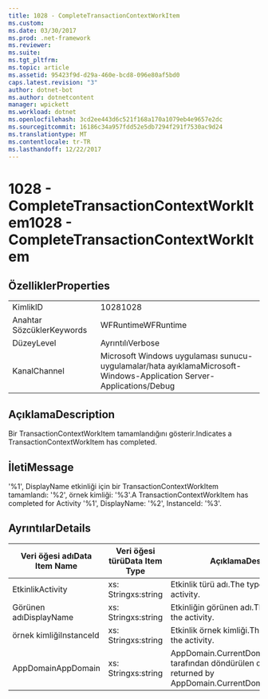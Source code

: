 ```yaml
---
title: 1028 - CompleteTransactionContextWorkItem
ms.custom: 
ms.date: 03/30/2017
ms.prod: .net-framework
ms.reviewer: 
ms.suite: 
ms.tgt_pltfrm: 
ms.topic: article
ms.assetid: 95423f9d-d29a-460e-bcd8-096e80af5bd0
caps.latest.revision: "3"
author: dotnet-bot
ms.author: dotnetcontent
manager: wpickett
ms.workload: dotnet
ms.openlocfilehash: 3cd2ee443d6c521f168a170a1079eb4e9657e2dc
ms.sourcegitcommit: 16186c34a957fdd52e5db7294f291f7530ac9d24
ms.translationtype: MT
ms.contentlocale: tr-TR
ms.lasthandoff: 12/22/2017
---
```

# <a name="1028---completetransactioncontextworkitem"></a><span data-ttu-id="9bf7b-102">1028 - CompleteTransactionContextWorkItem</span><span class="sxs-lookup"><span data-stu-id="9bf7b-102">1028 - CompleteTransactionContextWorkItem</span></span>
## <a name="properties"></a><span data-ttu-id="9bf7b-103">Özellikler</span><span class="sxs-lookup"><span data-stu-id="9bf7b-103">Properties</span></span>  
  
|||  
|-|-|  
|<span data-ttu-id="9bf7b-104">Kimlik</span><span class="sxs-lookup"><span data-stu-id="9bf7b-104">ID</span></span>|<span data-ttu-id="9bf7b-105">1028</span><span class="sxs-lookup"><span data-stu-id="9bf7b-105">1028</span></span>|  
|<span data-ttu-id="9bf7b-106">Anahtar Sözcükler</span><span class="sxs-lookup"><span data-stu-id="9bf7b-106">Keywords</span></span>|<span data-ttu-id="9bf7b-107">WFRuntime</span><span class="sxs-lookup"><span data-stu-id="9bf7b-107">WFRuntime</span></span>|  
|<span data-ttu-id="9bf7b-108">Düzey</span><span class="sxs-lookup"><span data-stu-id="9bf7b-108">Level</span></span>|<span data-ttu-id="9bf7b-109">Ayrıntılı</span><span class="sxs-lookup"><span data-stu-id="9bf7b-109">Verbose</span></span>|  
|<span data-ttu-id="9bf7b-110">Kanal</span><span class="sxs-lookup"><span data-stu-id="9bf7b-110">Channel</span></span>|<span data-ttu-id="9bf7b-111">Microsoft Windows uygulaması sunucu-uygulamalar/hata ayıklama</span><span class="sxs-lookup"><span data-stu-id="9bf7b-111">Microsoft-Windows-Application Server-Applications/Debug</span></span>|  
  
## <a name="description"></a><span data-ttu-id="9bf7b-112">Açıklama</span><span class="sxs-lookup"><span data-stu-id="9bf7b-112">Description</span></span>  
 <span data-ttu-id="9bf7b-113">Bir TransactionContextWorkItem tamamlandığını gösterir.</span><span class="sxs-lookup"><span data-stu-id="9bf7b-113">Indicates a TransactionContextWorkItem has completed.</span></span>  
  
## <a name="message"></a><span data-ttu-id="9bf7b-114">İleti</span><span class="sxs-lookup"><span data-stu-id="9bf7b-114">Message</span></span>  
 <span data-ttu-id="9bf7b-115">'%1', DisplayName etkinliği için bir TransactionContextWorkItem tamamlandı: '%2', örnek kimliği: '%3'.</span><span class="sxs-lookup"><span data-stu-id="9bf7b-115">A TransactionContextWorkItem has completed for Activity '%1', DisplayName: '%2', InstanceId: '%3'.</span></span>  
  
## <a name="details"></a><span data-ttu-id="9bf7b-116">Ayrıntılar</span><span class="sxs-lookup"><span data-stu-id="9bf7b-116">Details</span></span>  
  
|<span data-ttu-id="9bf7b-117">Veri öğesi adı</span><span class="sxs-lookup"><span data-stu-id="9bf7b-117">Data Item Name</span></span>|<span data-ttu-id="9bf7b-118">Veri öğesi türü</span><span class="sxs-lookup"><span data-stu-id="9bf7b-118">Data Item Type</span></span>|<span data-ttu-id="9bf7b-119">Açıklama</span><span class="sxs-lookup"><span data-stu-id="9bf7b-119">Description</span></span>|  
|--------------------|--------------------|-----------------|  
|<span data-ttu-id="9bf7b-120">Etkinlik</span><span class="sxs-lookup"><span data-stu-id="9bf7b-120">Activity</span></span>|<span data-ttu-id="9bf7b-121">xs: String</span><span class="sxs-lookup"><span data-stu-id="9bf7b-121">xs:string</span></span>|<span data-ttu-id="9bf7b-122">Etkinlik türü adı.</span><span class="sxs-lookup"><span data-stu-id="9bf7b-122">The type name of the activity.</span></span>|  
|<span data-ttu-id="9bf7b-123">Görünen adı</span><span class="sxs-lookup"><span data-stu-id="9bf7b-123">DisplayName</span></span>|<span data-ttu-id="9bf7b-124">xs: String</span><span class="sxs-lookup"><span data-stu-id="9bf7b-124">xs:string</span></span>|<span data-ttu-id="9bf7b-125">Etkinliğin görünen adı.</span><span class="sxs-lookup"><span data-stu-id="9bf7b-125">The display name of the activity.</span></span>|  
|<span data-ttu-id="9bf7b-126">örnek kimliği</span><span class="sxs-lookup"><span data-stu-id="9bf7b-126">InstanceId</span></span>|<span data-ttu-id="9bf7b-127">xs: String</span><span class="sxs-lookup"><span data-stu-id="9bf7b-127">xs:string</span></span>|<span data-ttu-id="9bf7b-128">Etkinlik örnek kimliği.</span><span class="sxs-lookup"><span data-stu-id="9bf7b-128">The instance id of the activity.</span></span>|  
|<span data-ttu-id="9bf7b-129">AppDomain</span><span class="sxs-lookup"><span data-stu-id="9bf7b-129">AppDomain</span></span>|<span data-ttu-id="9bf7b-130">xs: String</span><span class="sxs-lookup"><span data-stu-id="9bf7b-130">xs:string</span></span>|<span data-ttu-id="9bf7b-131">AppDomain.CurrentDomain.FriendlyName tarafından döndürülen dize.</span><span class="sxs-lookup"><span data-stu-id="9bf7b-131">The string returned by AppDomain.CurrentDomain.FriendlyName.</span></span>|

